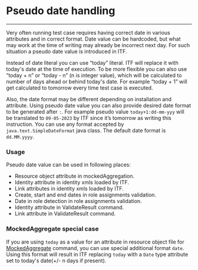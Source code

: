 
# Pseudo date handling

* * *

Very often running test case requires having correct date in various attributes and in correct format. Date value can be hardcoded, but what may work at the time of writing may already be incorrect next day. For such situation a pseudo date value is introduced in ITF.

Instead of date literal you can use “today” literal. ITF will replace it with today's date at the time of execution. 
To be more flexible you can also use “today + n” or “today - n” (n is integer value), which will be calculated to number of 
days ahead or behind today's date. For example “today + 1” will get calculated to tomorrow every time test case is executed.

Also, the date format may be different depending on installation and attribute. Using pseudo date value you can also 
provide desired date format to be generated after `:`. For example pseudo value `today+1:dd-mm-yyy` will be translated to `09-05-2023` 
by ITF since it’s tomorrow as writing this instruction. 
You can use any format accepted by `java.text.SimpleDateFormat` java class. The default date format is `dd.MM.yyyy`.

### Usage
Pseudo date value can be used in following places:

* Resource object attribute in mockedAggregation.
* Identity attribute in identity xmls loaded by ITF.
* Link attributes in identity xmls loaded by ITF.
* Create, start and end dates in role assignments validation.
* Date in role detection in role assignments validation.
* Identity attribute in ValidateResult command.
* Link attribute in ValidateResult command.

### MockedAggregate special case
If you are using `today` as a value for an attribute in resource object file for [MockedAggregate](/ITF%20XML%20Reference/#mockedaggregate) command, 
you can use special additional format `date`. Using this format will result in ITF replacing `today` with a `Date` type attribute set to today's date(+/- n days if present). 

